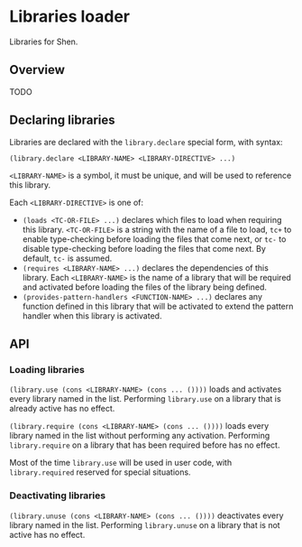 # Libraries loader

Libraries for Shen.

## Overview

TODO

## Declaring libraries

Libraries are declared with the `library.declare` special form, with syntax:

`(library.declare <LIBRARY-NAME> <LIBRARY-DIRECTIVE> ...)`

`<LIBRARY-NAME>` is a symbol, it must be unique, and will be used to reference this library.

Each `<LIBRARY-DIRECTIVE>` is one of:

- `(loads <TC-OR-FILE> ...)` declares which files to load when requiring this library. `<TC-OR-FILE>` is a string with the name of a file to load, `tc+` to enable type-checking before loading the files that come next, or `tc-` to disable type-checking before loading the files that come next. By default, `tc-` is assumed.
- `(requires <LIBRARY-NAME> ...)` declares the dependencies of this library. Each `<LIBRARY-NAME>` is the name of a library that will be required and activated before loading the files of the library being defined.
- `(provides-pattern-handlers <FUNCTION-NAME> ...)` declares any function defined in this library that will be activated to extend the pattern handler when this library is activated.

## API

### Loading libraries

`(library.use (cons <LIBRARY-NAME> (cons ... ())))` loads and activates every library named in the list. Performing `library.use` on a library that is already active has no effect.

`(library.require (cons <LIBRARY-NAME> (cons ... ())))` loads every library named in the list without performing any activation. Performing `library.require` on a library that has been required before has no effect.

Most of the time `library.use` will be used in user code, with `library.required` reserved for special situations.

### Deactivating libraries

`(library.unuse (cons <LIBRARY-NAME> (cons ... ())))` deactivates every library named in the list. Performing `library.unuse` on a library that is not active has no effect.

